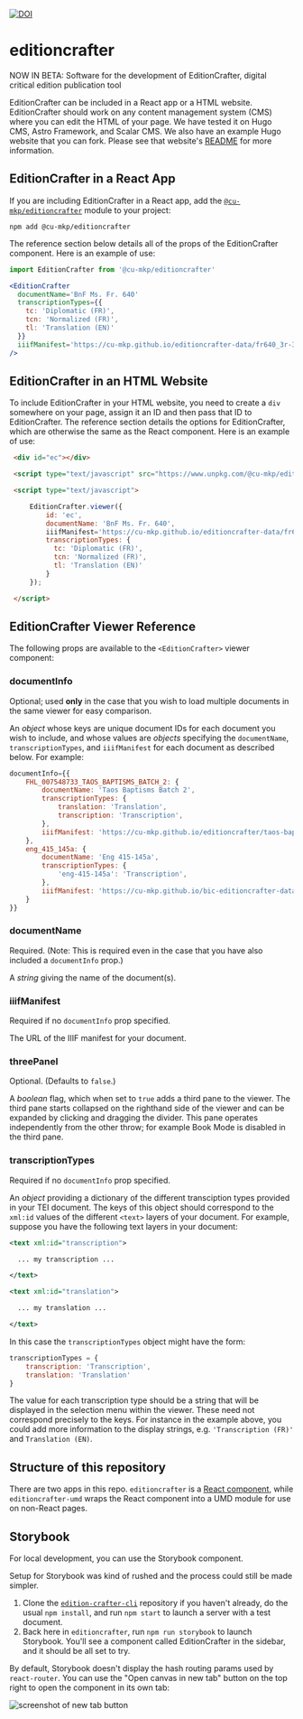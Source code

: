 [![DOI](https://zenodo.org/badge/574677398.svg)](https://zenodo.org/badge/latestdoi/574677398)

# editioncrafter
NOW IN BETA: Software for the development of EditionCrafter, digital critical edition publication tool

EditionCrafter can be included in a React app or a HTML website. EditionCrafter should work on any content management system (CMS) where you can edit the HTML of your page. We have tested it on Hugo CMS, Astro Framework, and Scalar CMS. We also have an example Hugo website that you can fork. Please see that website's [README](https://github.com/cu-mkp/editioncrafter-project) for more information.

## EditionCrafter in a React App

If you are including EditionCrafter in a React app, add the [`@cu-mkp/editioncrafter`](https://www.npmjs.com/package/@cu-mkp/editioncrafter) module to your project:

```
npm add @cu-mkp/editioncrafter
```

The reference section below details all of the props of the EditionCrafter component. Here is an example of use:

```jsx
import EditionCrafter from '@cu-mkp/editioncrafter'

<EditionCrafter
  documentName='BnF Ms. Fr. 640'
  transcriptionTypes={{
    tc: 'Diplomatic (FR)',
    tcn: 'Normalized (FR)',
    tl: 'Translation (EN)'
  }}
  iiifManifest='https://cu-mkp.github.io/editioncrafter-data/fr640_3r-3v-example/iiif/manifest.json'
/>
```

## EditionCrafter in an HTML Website

To include EditionCrafter in your HTML website, you need to create a `div` somewhere on your page, assign it an ID and then pass that ID to EditionCrafter. The reference section details the options for EditionCrafter, which are otherwise the same as the React component. Here is an example of use:

```html
 <div id="ec"></div>

 <script type="text/javascript" src="https://www.unpkg.com/@cu-mkp/editioncrafter-umd" ></script>

 <script type="text/javascript">

     EditionCrafter.viewer({
         id: 'ec',
         documentName: 'BnF Ms. Fr. 640',
         iiifManifest='https://cu-mkp.github.io/editioncrafter-data/fr640_3r-3v-example/iiif/manifest.json',
         transcriptionTypes: {
           tc: 'Diplomatic (FR)',
           tcn: 'Normalized (FR)',
           tl: 'Translation (EN)'
         }
     });

 </script>
```

## EditionCrafter Viewer Reference

The following props are available to the `<EditionCrafter>` viewer component:

### documentInfo

Optional; used **only** in the case that you wish to load multiple documents in the same viewer for easy comparison. 

An *object* whose keys are unique document IDs for each document you wish to include, and whose values are *objects* specifying the `documentName`, `transcriptionTypes`, and `iiifManifest` for each document as described below. For example:
```js
documentInfo={{
    FHL_007548733_TAOS_BAPTISMS_BATCH_2: {
        documentName: 'Taos Baptisms Batch 2',
        transcriptionTypes: {
            translation: 'Translation',
            transcription: 'Transcription',
        },
        iiifManifest: 'https://cu-mkp.github.io/editioncrafter/taos-baptisms-example/iiif/manifest.json',
    },
    eng_415_145a: {
        documentName: 'Eng 415-145a',
        transcriptionTypes: {
            'eng-415-145a': 'Transcription',
        },
        iiifManifest: 'https://cu-mkp.github.io/bic-editioncrafter-data/eng-415-145a/iiif/manifest.json',
    }
}}
```

### documentName

Required. (Note: This is required even in the case that you have also included a `documentInfo` prop.)

A *string* giving the name of the document(s). 

### iiifManifest

Required if no `documentInfo` prop specified.

The URL of the IIIF manifest for your document.

### threePanel

Optional. (Defaults to `false`.)

A *boolean* flag, which when set to `true` adds a third pane to the viewer. The third pane starts collapsed on the righthand side of the viewer and can be expanded by clicking and dragging the divider. This pane operates independently from the other throw; for example Book Mode is disabled in the third pane.

### transcriptionTypes

Required if no `documentInfo` prop specified.

An *object* providing a dictionary of the different transciption types provided in your TEI document. The keys of this object should correspond to the `xml:id` values of the different `<text>` layers of your document. For example, suppose you have the following text layers in your document:

```xml
<text xml:id="transcription">

  ... my transcription ...

</text>

<text xml:id="translation">

  ... my translation ...

</text>
```
In this case the `transcriptionTypes` object might have the form:

```js
transcriptionTypes = {
    transcription: 'Transcription',
    translation: 'Translation'
}
```
The value for each transcription type should be a string that will be displayed in the selection menu within the viewer. These need not correspond precisely to the keys. For instance in the example above, you could add more information to the display strings, e.g. `'Transcription (FR)'` and `Translation (EN)`.

## Structure of this repository

There are two apps in this repo. `editioncrafter` is a [React component](https://www.npmjs.com/package/@cu-mkp/editioncrafter), while `editioncrafter-umd` wraps the React component into a UMD module for use on non-React pages.

## Storybook

For local development, you can use the Storybook component.

Setup for Storybook was kind of rushed and the process could still be made simpler.

1. Clone the [`edition-crafter-cli`](https://github.com/cu-mkp/editioncrafter-cli) repository if you haven't already, do the usual `npm install`, and run `npm start` to launch a server with a test document.
2. Back here in `editioncrafter`, run `npm run storybook` to launch Storybook. You'll see a component called EditionCrafter in the sidebar, and it should be all set to try.

By default, Storybook doesn't display the hash routing params used by `react-router`. You can use the "Open canvas in new tab" button on the top right to open the component in its own tab:

![screenshot of new tab button](newtab.png)
